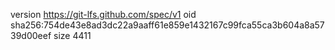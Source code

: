 version https://git-lfs.github.com/spec/v1
oid sha256:754de43e8ad3dc22a9aaff61e859e1432167c99fca55ca3b604a8a5739d00eef
size 4411
